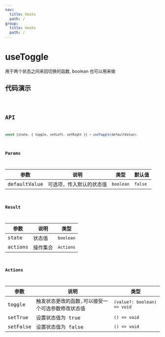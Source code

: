 ```yaml
---
nav:
  title: Hooks
  path: /
group:
  title: Hooks
  path: /
---
```


# useToggle

用于两个状态之间来回切换的函数, boolean 也可以用来做

## 代码演示

<code src='./demo' />

## API

```javascript
const [state, { toggle, setLeft, setRight }] = useToggle(defaultValue);
```

### Params

| 参数         | 说明                     | 类型      | 默认值  |
| ------------ | ------------------------ | --------- | ------- |
| defaultValue | 可选项，传入默认的状态值 | `boolean` | `false` |

### Result

| 参数    | 说明     | 类型      |
| ------- | -------- | --------- |
| state   | 状态值   | `boolean` |
| actions | 操作集合 | `Actions` |

### Actions

| 参数     | 说明                                              | 类型                        |
| -------- | ------------------------------------------------- | --------------------------- |
| toggle   | 触发状态更改的函数,可以接受一个可选参数修改状态值 | `(value?: boolean) => void` |
| setTrue  | 设置状态值为 true                                 | `() => void`                |
| setFalse | 设置状态值为 false                                | `() => void`                |
